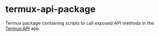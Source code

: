 # termux-api-package
Termux package containing scripts to call exposed API methods in the [Termux:API](https://github.co.miescuela/termux-api) app.
